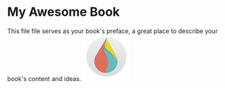 # My Awesome Book

This file file serves as your book's preface, a great place to describe your book's content and ideas.
![](url.jpg)
